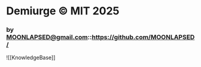 # Demiurge © MIT 2025
### by MOONLAPSED@gmail.com::https://github.com/MOONLAPSED/

![[KnowledgeBase]]
